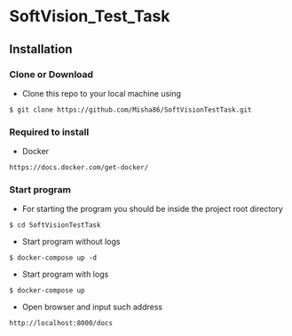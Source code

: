 # SoftVision_Test_Task

## Installation

### Clone or Download

-  Clone this repo to your local machine using   
```
$ git clone https://github.com/Misha86/SoftVisionTestTask.git
```
### Required to install

- Docker
```
https://docs.docker.com/get-docker/
```
### Start program

- For starting the program you should be inside the project root directory
```
$ cd SoftVisionTestTask
```
- Start program without logs
```
$ docker-compose up -d
```
- Start program with logs
```
$ docker-compose up
```
- Open browser and input such address
```
http://localhost:8000/docs
```

